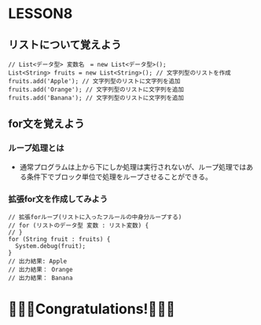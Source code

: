# LESSON8
## リストについて覚えよう
```apex
// List<データ型> 変数名　= new List<データ型>();
List<String> fruits = new List<String>(); // 文字列型のリストを作成
fruits.add('Apple'); // 文字列型のリストに文字列を追加
fruits.add('Orange'); // 文字列型のリストに文字列を追加
fruits.add('Banana'); // 文字列型のリストに文字列を追加
```

## for文を覚えよう
### ループ処理とは
- 通常プログラムは上から下にしか処理は実行されないが、ループ処理ではある条件下でブロック単位で処理をループさせることができる。
### 拡張for文を作成してみよう
```apex
// 拡張forループ(リストに入ったフルールの中身分ループする)
// for (リストのデータ型 変数 : リスト変数) {
// }
for (String fruit : fruits) { 
  System.debug(fruit);
}
// 出力結果: Apple
// 出力結果： Orange
// 出力結果： Banana
```

# 🎉🎉🎉Congratulations!🎉🎉🎉
